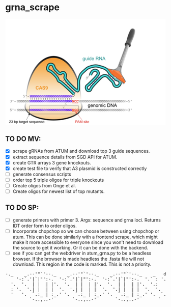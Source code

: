 # grna_scrape
![gRNA_scrape](/gRNA_scrape.png)

## TO DO MV:
- [x] scrape gRNAs from ATUM and download top 3 guide sequences.
- [x] extract sequence details from SGD API for ATUM.
- [x] create GTR arrays 3 gene knockouts.
- [x] create test file to verify that A3 plasmid is constructed correctly
- [ ] generate consensus scripts  
- [ ] order top 5 triple oligos for triple knockouts 
- [ ] Create oligos from Onge et al.
- [ ] Create oligos for newest list of top mutants.
## TO DO SP:
- [ ] generate primers with primer 3. Args: sequence and grna loci. Returns IDT order form to order oligos.
- [ ] Incorporate chopchop so we can choose between using chopchop or atum. This can be done similarly with a frontend scrape, which might make it more accessible to everyone since you won't need to download the source to get it working. Or it can be done with the backend.
- [ ] see if you can get the webdriver in atum_grna.py to be a headless browser. If the browser is made headless the .fasta file will not download. This region in the code is marked. This is not a priority.
 
<pre>-._    _.--'"`'--._    _.--'"`'--._    _.--'"`'--._    _   dariusz szenfeld
    '-:`.'|`|"':-.  '-:`.'|`|"':-.  '-:`.'|`|"':-.  '.` : '.   
  '.  '.  | |  | |'.  '.  | |  | |'.  '.  | |  | |'.  '.:   '.  '.
  : '.  '.| |  | |  '.  '.| |  | |  '.  '.| |  | |  '.  '.  : '.  `.
  '   '.  `.:_ | :_.' '.  `.:_ | :_.' '.  `.:_ | :_.' '.  `.'   `.
         `-..,..-'       `-..,..-'       `-..,..-'       `         `</pre>

